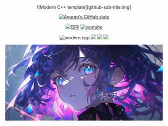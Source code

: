 <div id="title" align=center>

![Modern C++ template][github-sub-title:img]

[![Anurag's GitHub stats](https://github-readme-stats.vercel.app/api?username=nulijiazaizhong&show_icons=true&theme=tokyonight)](https://b23.tv/iEJTnPp)

[![知乎](https://img.shields.io/badge/blog-GoodNiight_An-green)](https://blog-goodnightan.top)
[![youtube](https://img.shields.io/badge/video-bilibili-red)](https://space.bilibili.com/525984002?spm_id_from=333.1007.0.0)

![modern cpp](https://img.shields.io/badge/code-copy-blue)
![](https://img.shields.io/badge/讨厌-Gaming-yellow) 
![](https://img.shields.io/badge/性格-自闭-red) 
![](https://img.shields.io/badge/爱好-Racing-red)

</div>

![头像](https://github.com/nulijiazaizhong/nulijiazaizhong/blob/main/image/2.jpg)
